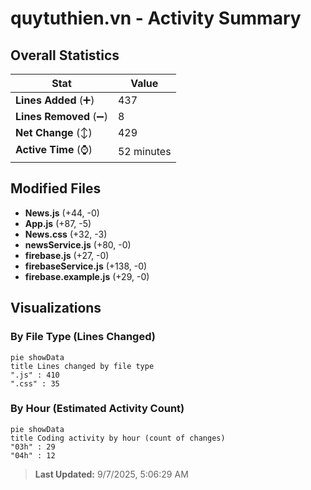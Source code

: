 # quytuthien.vn - Activity Summary 

## Overall Statistics

| Stat                   | Value                                                             |
| ---------------------- | ----------------------------------------------------------------- |
| **Lines Added** (➕)   | 437                                          |
| **Lines Removed** (➖) | 8                                        |
| **Net Change** (↕)    | 429                |
| **Active Time** (⌚)   | 52 minutes |


## Modified Files
- **News.js** (+44, -0)
- **App.js** (+87, -5)
- **News.css** (+32, -3)
- **newsService.js** (+80, -0)
- **firebase.js** (+27, -0)
- **firebaseService.js** (+138, -0)
- **firebase.example.js** (+29, -0)

## Visualizations

### By File Type (Lines Changed)

```mermaid
pie showData
title Lines changed by file type
".js" : 410
".css" : 35
```

### By Hour (Estimated Activity Count)

```mermaid
pie showData
title Coding activity by hour (count of changes)
"03h" : 29
"04h" : 12
```


> **Last Updated:** 9/7/2025, 5:06:29 AM